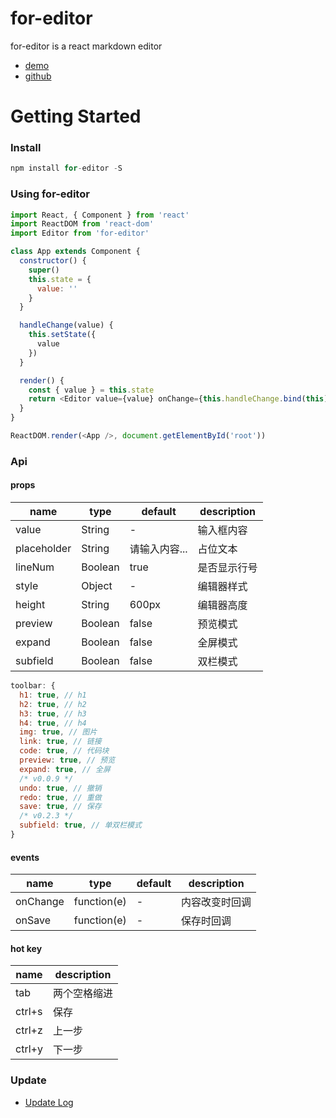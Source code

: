 # for-editor

for-editor is a react markdown editor

- [demo](https://md.kkfor.com)
- [github](https://github.com/kkfor/for-editor)

# Getting Started

### Install

```js
npm install for-editor -S
```

### Using for-editor

```js
import React, { Component } from 'react'
import ReactDOM from 'react-dom'
import Editor from 'for-editor'

class App extends Component {
  constructor() {
    super()
    this.state = {
      value: ''
    }
  }

  handleChange(value) {
    this.setState({
      value
    })
  }

  render() {
    const { value } = this.state
    return <Editor value={value} onChange={this.handleChange.bind(this)} />
  }
}

ReactDOM.render(<App />, document.getElementById('root'))
```

### Api

#### props

| name        | type    | default       | description  |
| ----------- | ------- | ------------- | ------------ |
| value       | String  | -             | 输入框内容   |
| placeholder | String  | 请输入内容... | 占位文本     |
| lineNum     | Boolean | true          | 是否显示行号 |
| style       | Object  | -             | 编辑器样式   |
| height      | String  | 600px         | 编辑器高度   |
| preview     | Boolean | false         | 预览模式     |
| expand      | Boolean | false         | 全屏模式     |
| subfield    | Boolean | false         | 双栏模式     |

```js
toolbar: {
  h1: true, // h1
  h2: true, // h2
  h3: true, // h3
  h4: true, // h4
  img: true, // 图片
  link: true, // 链接
  code: true, // 代码块
  preview: true, // 预览
  expand: true, // 全屏
  /* v0.0.9 */
  undo: true, // 撤销
  redo: true, // 重做
  save: true, // 保存
  /* v0.2.3 */
  subfield: true, // 单双栏模式
}
```

#### events

| name     | type        | default | description    |
| -------- | ----------- | ------- | -------------- |
| onChange | function(e) | -       | 内容改变时回调 |
| onSave   | function(e) | -       | 保存时回调     |

#### hot key

| name   | description  |
| ------ | ------------ |
| tab    | 两个空格缩进 |
| ctrl+s | 保存         |
| ctrl+z | 上一步       |
| ctrl+y | 下一步       |

### Update

- [Update Log](./doc/UPDATELOG.md)
